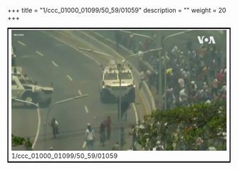 +++
title = "1/ccc_01000_01099/50_59/01059"
description = ""
weight = 20
+++

<table style="border:2px solid black;max-width:800px;max-height:800px;" 
><tr><td>
<img class="center-fit-jpg"
src="/jpg_/aaa_20190430_NxaOmWaI8sI_01058.jpg">
1/ccc_01000_01099/50_59/01059
</img></td></tr></table>
